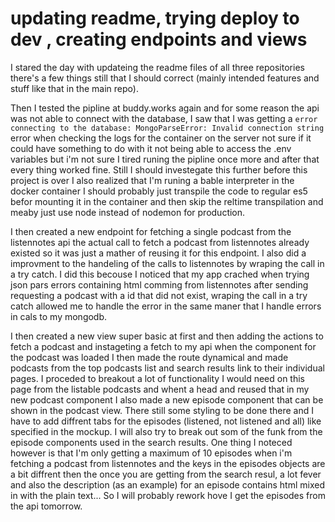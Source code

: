 # updating readme, trying deploy to dev , creating endpoints and views

I stared the day with updateing the readme files of all three repositories there's a few things still that I should correct (mainly intended features and stuff like that in the main repo).

Then I tested the pipline at buddy.works again and for some reason the api was not able to connect with the database, I saw that I was getting a `error connecting to the database: MongoParseError: Invalid connection string`  error when checking the logs for the container on the server not sure if it could have something to do with it not being able to access the .env variables but i'm not sure I tired runing the pipline once more and after that every thing worked fine. Still I should investegate this further before this project is over I also realized that I'm runing a bable interpreter in the docker container I should probably just transpile the code to regular es5 befor mounting it in the container and then skip the reltime transpilation and meaby just use node instead of nodemon for production.

I then created a new endpoint for fetching a single podcast from the listennotes api the actual call to fetch a podcast from listennotes already existed so it was just a mather of reusing it for this endpoint. I also did a improvment to the handeling of the calls to listennotes by wraping the call in a try catch. I did this becouse I noticed that my app crached when trying json pars errors containing html comming from listennotes after sending requesting a podcast with a id that did not exist, wraping the call in a try catch allowed me to handle the error in the same maner that I handle errors in cals to my mongodb.

I then created a new view super basic at first and then adding the actions to fetch a podcast and instageting a fetch to my api when the component for the podcast was loaded I then made the route dynamical and made podcasts from the top podcasts list and search results link to their individual pages. I proceded to breakout a lot of functionality I would need on this page from the listable podcasts and whent a head and reused that in my new podcast component I also made a new episode component that can be shown in the podcast view. There still some styling to be done there and I have to add diffrent tabs for the episodes (listened, not listened and all) like specified in the mockup. I will also try to break out som of the funk from the episode components used in the search results. One thing I noteced however is that I'm only getting a maximum of 10 episodes when i'm fetching a podcast from listennotes and the keys in the episodes objects are a bit diffrent then the once you are getting from the search resul, a lot fever and also the description (as an example) for an episode contains html mixed in with the plain text... So I will probably rework hove I get the episodes from the api tomorrow.